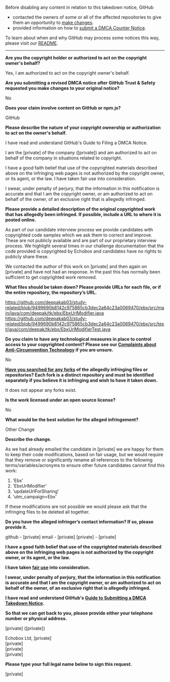 Before disabling any content in relation to this takedown notice, GitHub
- contacted the owners of some or all of the affected repositories to give them an opportunity to [make changes](https://docs.github.com/en/github/site-policy/dmca-takedown-policy#a-how-does-this-actually-work).
- provided information on how to [submit a DMCA Counter Notice](https://docs.github.com/en/articles/guide-to-submitting-a-dmca-counter-notice).

To learn about when and why GitHub may process some notices this way, please visit our [README](https://github.com/github/dmca/blob/master/README.md#anatomy-of-a-takedown-notice).

---

**Are you the copyright holder or authorized to act on the copyright owner's behalf?**

Yes, I am authorized to act on the copyright owner's behalf.

**Are you submitting a revised DMCA notice after GitHub Trust & Safety requested you make changes to your original notice?**

No

**Does your claim involve content on GitHub or npm.js?**

GitHub

**Please describe the nature of your copyright ownership or authorization to act on the owner's behalf.**

I have read and understand GitHub's Guide to Filing a DMCA Notice.

I am the [private] of the company ([private]) and am authorized to act on behalf of the company in situations related to copyright.

I have a good faith belief that use of the copyrighted materials described above on the infringing web pages is not authorized by the copyright owner, or its agent, or the law. I have taken fair use into consideration.

I swear, under penalty of perjury, that the information in this notification is accurate and that I am the copyright owner, or am authorized to act on behalf of the owner, of an exclusive right that is allegedly infringed.

**Please provide a detailed description of the original copyrighted work that has allegedly been infringed. If possible, include a URL to where it is posted online.**

As part of our candidate interview process we provide candidates with copyrighted code samples which we ask them to correct and improve. These are not publicly available and are part of our proprietary interview process. We highlight several times in our challenge documentation that the code provided is copyrighted by Echobox and candidates have no rights to publicly share these.

We contacted the author of this work on [private] and then again on [private] and have not had an response. In the past this has normally been sufficient to get copyrighted work removed.

**What files should be taken down? Please provide URLs for each file, or if the entire repository, the repository’s URL.**

https://github.com/deepakab03/study-related/blob/9499690b8142c975865cb3dec2a64c23a0069470/ebx/src/main/java/com/deepak/tk/ebx/EbxUrlModifier.java  
https://github.com/deepakab03/study-related/blob/9499690b8142c975865cb3dec2a64c23a0069470/ebx/src/test/java/com/deepak/tk/ebx/EbxUrlModifierTest.java

**Do you claim to have any technological measures in place to control access to your copyrighted content? Please see our <a href="https://docs.github.com/articles/guide-to-submitting-a-dmca-takedown-notice#complaints-about-anti-circumvention-technology">Complaints about Anti-Circumvention Technology</a> if you are unsure.**

No

**<a href="https://docs.github.com/articles/dmca-takedown-policy#b-what-about-forks-or-whats-a-fork">Have you searched for any forks</a> of the allegedly infringing files or repositories? Each fork is a distinct repository and must be identified separately if you believe it is infringing and wish to have it taken down.**

It does not appear any forks exist.

**Is the work licensed under an open source license?**

No

**What would be the best solution for the alleged infringement?**

Other Change

**Describe the change.**

As we had already emailed the candidate in [private] we are happy for them to keep their code modifications, based on fair usage, but we would require that they remove or significantly rename all references to the following terms/variables/acronyms to ensure other future candidates cannot find this work:

1. 'Ebx'  
2. 'EbxUrlModifier'  
3. 'updateUrlForSharing'  
4. 'utm_campaign=Ebx'

If these modifications are not possible we would please ask that the infringing files to be deleted all together.

**Do you have the alleged infringer’s contact information? If so, please provide it.**

github - [private]
email - [private]
[private] - [private]

**I have a good faith belief that use of the copyrighted materials described above on the infringing web pages is not authorized by the copyright owner, or its agent, or the law.**

**I have taken <a href="https://www.lumendatabase.org/topics/22">fair use</a> into consideration.**

**I swear, under penalty of perjury, that the information in this notification is accurate and that I am the copyright owner, or am authorized to act on behalf of the owner, of an exclusive right that is allegedly infringed.**

**I have read and understand GitHub's <a href="https://docs.github.com/articles/guide-to-submitting-a-dmca-takedown-notice/">Guide to Submitting a DMCA Takedown Notice</a>.**

**So that we can get back to you, please provide either your telephone number or physical address.**

[private] ([private])

Echobox Ltd, [private]  
[private]  
[private]  
[private]  

**Please type your full legal name below to sign this request.**

[private]  
